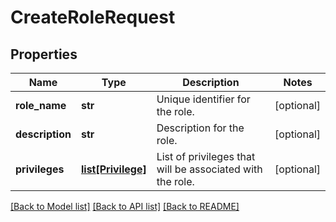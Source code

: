 # CreateRoleRequest

## Properties
Name | Type | Description | Notes
------------ | ------------- | ------------- | -------------
**role_name** | **str** | Unique identifier for the role. | [optional] 
**description** | **str** | Description for the role. | [optional] 
**privileges** | [**list[Privilege]**](Privilege.md) | List of privileges that will be associated with the role. | [optional] 

[[Back to Model list]](../README.md#documentation-for-models) [[Back to API list]](../README.md#documentation-for-api-endpoints) [[Back to README]](../README.md)


